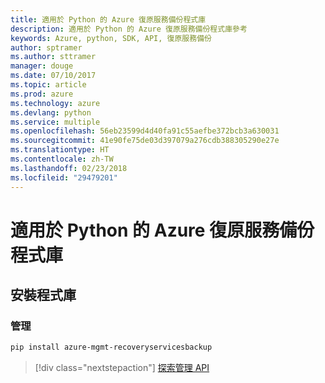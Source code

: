 ```yaml
---
title: 適用於 Python 的 Azure 復原服務備份程式庫
description: 適用於 Python 的 Azure 復原服務備份程式庫參考
keywords: Azure, python, SDK, API, 復原服務備份
author: sptramer
ms.author: sttramer
manager: douge
ms.date: 07/10/2017
ms.topic: article
ms.prod: azure
ms.technology: azure
ms.devlang: python
ms.service: multiple
ms.openlocfilehash: 56eb23599d4d40fa91c55aefbe372bcb3a630031
ms.sourcegitcommit: 41e90fe75de03d397079a276cdb388305290e27e
ms.translationtype: HT
ms.contentlocale: zh-TW
ms.lasthandoff: 02/23/2018
ms.locfileid: "29479201"
---
```

# <a name="azure-recovery-services-backup-libraries-for-python"></a>適用於 Python 的 Azure 復原服務備份程式庫

## <a name="install-the-libraries"></a>安裝程式庫


### <a name="management"></a>管理

```bash
pip install azure-mgmt-recoveryservicesbackup
```
> [!div class="nextstepaction"]
> [探索管理 API](/python/api/overview/azure/recoveryservicesbackup/management)